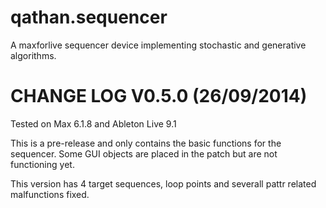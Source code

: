 qathan.sequencer
================

A maxforlive sequencer device implementing stochastic and generative algorithms.



CHANGE LOG V0.5.0 (26/09/2014)
==============================
Tested on Max 6.1.8 and Ableton Live 9.1

This is a pre-release and only contains the basic functions for the sequencer. Some GUI objects are placed in the patch but are not functioning yet. 

This version has 4 target sequences, loop points and severall pattr related malfunctions fixed. 



